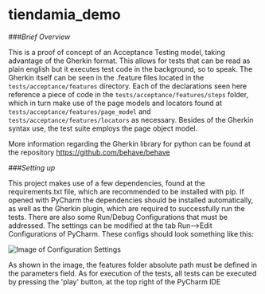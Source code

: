 # tiendamia_demo


###_Brief Overview_

This is a proof of concept of an Acceptance Testing model, taking advantage of the Gherkin
format. This allows for tests that can be read as plain english but it executes test code in
the background, so to speak. The Gherkin itself can be seen in the .feature files located in
the `tests/acceptance/features` directory. Each of the declarations seen here reference a piece
of code in the `tests/acceptance/features/steps` folder, which in turn make use of the page models
and locators found at `tests/acceptance/features/page_model` and `tests/acceptance/features/locators`
as necessary. Besides of the Gherkin syntax use, the test suite employs the page object model.

More information regarding the Gherkin library for python can be found at the repository https://github.com/behave/behave


###_Setting up_

This project makes use of a few dependencies, found at the requirements.txt file, which are recommended
to be installed with pip. If opened with PyCharm the dependencies should be installed automatically, as well as
the Gherkin plugin, which are required to successfully run the tests. There are also some Run/Debug Configurations 
that must be addressed. The settings can be modified at the tab Run-->Edit Configurations of PyCharm. These configs
should look something like this:

![Image of Configuration Settings](https://ibb.co/vcwLgvC)

As shown in the image, the features folder absolute path must be defined in the parameters field. As for execution 
of the tests, all tests can be executed by pressing the 'play' button, at the top right of the PyCharm IDE

